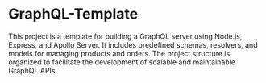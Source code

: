 # GraphQL-Template

This project is a template for building a GraphQL server using Node.js, Express, and Apollo Server. It includes predefined schemas, resolvers, and models for managing products and orders. The project structure is organized to facilitate the development of scalable and maintainable GraphQL APIs.
